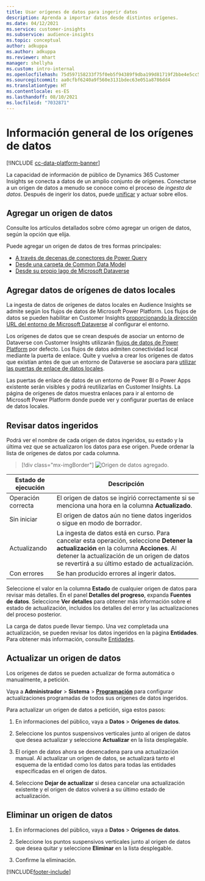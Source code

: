 ```yaml
---
title: Usar orígenes de datos para ingerir datos
description: Aprenda a importar datos desde distintos orígenes.
ms.date: 04/12/2021
ms.service: customer-insights
ms.subservice: audience-insights
ms.topic: conceptual
author: adkuppa
ms.author: adkuppa
ms.reviewer: mhart
manager: shellyha
ms.custom: intro-internal
ms.openlocfilehash: 75d597158233f75f0eb5f94389f9dba199d81719f2bbe4e5cc58d2a3afc7dcf8
ms.sourcegitcommit: aa0cfbf6240a9f560e3131bdec63e051a8786dd4
ms.translationtype: HT
ms.contentlocale: es-ES
ms.lasthandoff: 08/10/2021
ms.locfileid: "7032871"
---
```

# <a name="data-sources-overview"></a>Información general de los orígenes de datos

[!INCLUDE [cc-data-platform-banner](../includes/cc-data-platform-banner.md)]

La capacidad de información de público de Dynamics 365 Customer Insights se conecta a datos de un amplio conjunto de orígenes. Conectarse a un origen de datos a menudo se conoce como el proceso de *ingesta de datos*. Después de ingerir los datos, puede [unificar](data-unification.md) y actuar sobre ellos.

## <a name="add-a-data-source"></a>Agregar un origen de datos

Consulte los artículos detallados sobre cómo agregar un origen de datos, según la opción que elija.

Puede agregar un origen de datos de tres formas principales:

- [A través de decenas de conectores de Power Query](connect-power-query.md)
- [Desde una carpeta de Common Data Model](connect-common-data-model.md)
- [Desde su propio lago de Microsoft Dataverse](connect-dataverse-managed-lake.md)

## <a name="add-data-from-on-premises-data-sources"></a>Agregar datos de orígenes de datos locales

La ingesta de datos de orígenes de datos locales en Audience Insights se admite según los flujos de datos de Microsoft Power Platform. Los flujos de datos se pueden habilitar en Customer Insights [proporcionando la dirección URL del entorno de Microsoft Dataverse](get-started-paid.md) al configurar el entorno.

Los orígenes de datos que se crean después de asociar un entorno de Dataverse con Customer Insights utilizarán [flujos de datos de Power Platform](/power-query/dataflows/overview-dataflows-across-power-platform-dynamics-365) por defecto. Los flujos de datos admiten conectividad local mediante la puerta de enlace. Quite y vuelva a crear los orígenes de datos que existían antes de que un entorno de Dataverse se asociara para [utilizar las puertas de enlace de datos locales](/data-integration/gateway/service-gateway-app).

Las puertas de enlace de datos de un entorno de Power BI o Power Apps existente serán visibles y podrá reutilizarlas en Customer Insights. La página de orígenes de datos muestra enlaces para ir al entorno de Microsoft Power Platform donde puede ver y configurar puertas de enlace de datos locales.

## <a name="review-ingested-data"></a>Revisar datos ingeridos

Podrá ver el nombre de cada origen de datos ingeridos, su estado y la última vez que se actualizaron los datos para ese origen. Puede ordenar la lista de orígenes de datos por cada columna.

> [!div class="mx-imgBorder"]
> ![Origen de datos agregado.](media/configure-data-datasource-added.png "Origen de datos agregado")

|Estado de ejecución  |Descripción  |
|---------|---------|
|Operación correcta   |El origen de datos se ingirió correctamente si se menciona una hora en la columna **Actualizado**.
|Sin iniciar   |El origen de datos aún no tiene datos ingeridos o sigue en modo de borrador.         |
|Actualizando    |La ingesta de datos está en curso. Para cancelar esta operación, seleccione **Detener la actualización** en la columna **Acciones**. Al detener la actualización de un origen de datos se revertirá a su último estado de actualización.       |
|Con errores     |Se han producido errores al ingerir datos.         |

Seleccione el valor en la columna **Estado** de cualquier origen de datos para revisar más detalles. En el panel **Detalles del progreso**, expanda **Fuentes de datos**. Seleccione **Ver detalles** para obtener más información sobre el estado de actualización, incluidos los detalles del error y las actualizaciones del proceso posterior.

La carga de datos puede llevar tiempo. Una vez completada una actualización, se pueden revisar los datos ingeridos en la página **Entidades**. Para obtener más información, consulte [Entidades](entities.md).

## <a name="refresh-a-data-source"></a>Actualizar un origen de datos

Los orígenes de datos se pueden actualizar de forma automática o manualmente, a petición. 

Vaya a **Administrador** > **Sistema** > [**Programación**](system.md#schedule-tab) para configurar actualizaciones programadas de todos sus orígenes de datos ingeridos.

Para actualizar un origen de datos a petición, siga estos pasos:

1. En informaciones del público, vaya a **Datos** > **Orígenes de datos**.

2. Seleccione los puntos suspensivos verticales junto al origen de datos que desea actualizar y seleccione **Actualizar** en la lista desplegable.

3. El origen de datos ahora se desencadena para una actualización manual. Al actualizar un origen de datos, se actualizará tanto el esquema de la entidad como los datos para todas las entidades especificadas en el origen de datos.

4. Seleccione **Dejar de actualizar** si desea cancelar una actualización existente y el origen de datos volverá a su último estado de actualización.

## <a name="delete-a-data-source"></a>Eliminar un origen de datos

1. En informaciones del público, vaya a **Datos** > **Orígenes de datos**.

2. Seleccione los puntos suspensivos verticales junto al origen de datos que desea quitar y seleccione **Eliminar** en la lista desplegable.

3. Confirme la eliminación.


[!INCLUDE[footer-include](../includes/footer-banner.md)]
